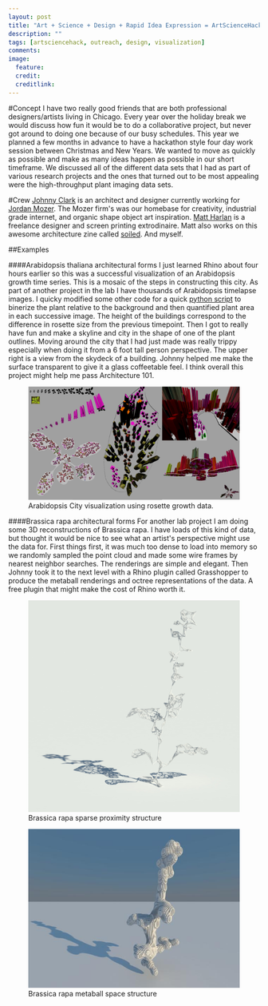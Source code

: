 ```yaml
---
layout: post
title: "Art + Science + Design + Rapid Idea Expression = ArtScienceHack"
description: ""
tags: [artsciencehack, outreach, design, visualization]
comments: 
image:
  feature: 
  credit: 
  creditlink: 
---
```

#Concept
I have two really good friends that are both professional designers/artists living in Chicago. Every year over the holiday break we would discuss how fun it would be to do a collaborative project, but never got around to doing one because of our busy schedules. This year we planned a few months in advance to have a hackathon style four day work session between Christmas and New Years. We wanted to move as quickly as possible and make as many ideas happen as possible in our short timeframe. We discussed all of the different data sets that I had as part of various research projects and the ones that turned out to be most appealing were the high-throughput plant imaging data sets. 

#Crew
[Johnny Clark](http://www.john-clark.org/) is an architect and designer currently working for [Jordan Mozer](http://mozer.com/). The Mozer firm's was our homebase for creativity, industrial grade internet, and organic shape object art inspiration. [Matt Harlan](http://matthewharlan.com/) is a freelance designer and screen printing extrodinaire. Matt also works on this awesome architecture zine called [soiled](http://soiledzine.org/). And myself.

##Examples

####Arabidopsis thaliana architectural forms
I just learned Rhino about four hours earlier so this was a successful visualization of an Arabidopsis growth time series. This is a mosaic of the steps in constructing this city. As part of another project in the lab I have thousands of Arabidopsis timelapse images. I quicky modified some other code for a quick [python script](https://github.com/rjcmarkelz/AT_CV/blob/master/scripts/arabidopsis_hack.py) to binerize the plant relative to the background and then quantified plant area in each successive image. The height of the buildings correspond to the difference in rosette size from the previous timepoint. Then I got to really have fun and make a skyline and city in the shape of one of the plant outlines. Moving around the city that I had just made was really trippy especially when doing it from a 6 foot tall person perspective. The upper right is a view from the skydeck of a building. Johnny helped me make the surface transparent to give it a glass coffeetable feel. I think overall this project might help me pass Architecture 101.

<figure>
	<img src="/images/cityscape.jpg"></a>
	<figcaption>Arabidopsis City visualization using rosette growth data.</figcaption>
</figure>

####Brassica rapa architectural forms
For another lab project I am doing some 3D reconstructions of Brassica rapa. I have loads of this kind of data, but thought it would be nice to see what an artist's perspective might use the data for. First things first, it was much too dense to load into memory so we randomly sampled the point cloud and made some wire frames by nearest neighbor searches. The renderings are simple and elegant. Then Johnny took it to the next level with a Rhino plugin called Grasshopper to produce the metaball renderings and octree representations of the data. A free plugin that might make the cost of Rhino worth it. 

<figure>
	<img src="/images/proximity.jpg"></a>
	<figcaption>Brassica rapa sparse proximity structure</figcaption>
</figure>
<figure>
	<img src="/images/METABALL_5.jpg"></a>
	<figcaption>Brassica rapa metaball space structure</figcaption>
</figure>






